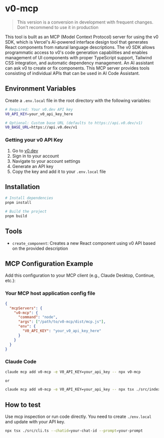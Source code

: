 # v0-mcp

> This version is a conversion in development with frequent changes. Don't recommend to use it in production

This tool is built as an MCP (Model Context Protocol) server for using the v0 SDK, which is Vercel's AI-powered interface design tool that generates React components from natural language descriptions. The v0 SDK allows programmatic access to v0's code generation capabilities and enables management of UI components with proper TypeScript support, Tailwind CSS integration, and automatic dependency management. An AI assistant can ask v0 to create or fix components. This MCP server provides tools consisting of individual APIs that can be used in AI Code Assistant.

## Environment Variables

Create a `.env.local` file in the root directory with the following variables:

```bash
# Required: Your v0.dev API key
V0_API_KEY=your_v0_api_key_here

# Optional: Custom base URL (defaults to https://api.v0.dev/v1)
V0_BASE_URL=https://api.v0.dev/v1
```

### Getting your v0 API Key

1. Go to [v0.dev](https://v0.dev)
2. Sign in to your account
3. Navigate to your account settings
4. Generate an API key
5. Copy the key and add it to your `.env.local` file

## Installation

```bash
# Install dependencies
pnpm install

# Build the project
pnpm build
```

## Tools

- `create_component`: Creates a new React component using v0 API based on the provided description

## MCP Configuration Example

Add this configuration to your MCP client (e.g., Claude Desktop, Continue, etc.):

### Your MCP host application config file

```json
{
  "mcpServers": {
    "v0-mcp": {
      "command": "node",
      "args": ["/path/to/v0-mcp/dist/mcp.js"],
      "env": {
        "V0_API_KEY": "your_v0_api_key_here"
      }
    }
  }
}
```

### Claude Code

```sh
claude mcp add v0-mcp -e V0_API_KEY=your_api_key -- npx v0-mcp

or

claude mcp add v0-mcp -e V0_API_KEY=your_api_key -- npx tsx ./src/index.ts
```

## How to test

Use mcp inspection or run code directly. You need to create `./env.local` and update with your API key.

```sh
npx tsx ./src/cli.ts --chatid=your-chat-id --prompt=your-prompt
```
